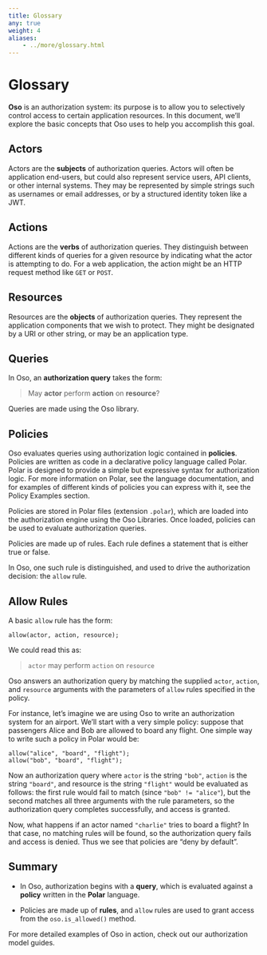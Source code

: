 ```yaml
---
title: Glossary
any: true
weight: 4
aliases:
    - ../more/glossary.html
---
```


# Glossary

**Oso** is an authorization system: its purpose is to allow you
to selectively control access to certain application resources.
In this document, we’ll explore the basic concepts that Oso uses
to help you accomplish this goal.

## Actors

Actors are the **subjects** of authorization queries. Actors will often be
application end-users, but could also represent service users, API clients,
or other internal systems. They may be represented by simple strings
such as usernames or email addresses, or by a structured identity token
like a JWT.

## Actions

Actions are the **verbs** of authorization queries. They distinguish between
different kinds of queries for a given resource by indicating what the
actor is attempting to do. For a web application, the action might be an
HTTP request method like `GET` or `POST`.

## Resources

Resources are the **objects** of authorization queries. They represent the
application components that we wish to protect. They might be designated by
a URI or other string, or may be an application type.

## Queries

In Oso, an **authorization query** takes the form:

> May **actor** perform **action** on **resource**?

Queries are made using the Oso library.

## Policies

Oso evaluates queries using authorization logic contained in **policies**.
Policies are written as code in a declarative policy language called Polar.
Polar is designed to provide a simple but expressive syntax for authorization
logic. For more information on Polar, see the language documentation,
and for examples of different kinds of policies you can express with it,
see the Policy Examples section.

Policies are stored in Polar files (extension `.polar`), which are loaded
into the authorization engine using the Oso Libraries.
Once loaded, policies can be used to evaluate authorization queries.

Policies are made up of rules. Each rule defines
a statement that is either true or false.

In Oso, one such rule is distinguished, and used to drive the authorization
decision: the `allow` rule.

## Allow Rules

A basic `allow` rule has the form:

```
allow(actor, action, resource);
```

We could read this as:

> `actor` may perform `action` on `resource`

Oso answers an authorization query by matching the supplied `actor`,
`action`, and `resource` arguments with the parameters of `allow`
rules specified in the policy.

For instance, let’s imagine we are using Oso to write an authorization system
for an airport. We’ll start with a very simple policy: suppose that passengers
Alice and Bob are allowed to board any flight. One simple way to write such
a policy in Polar would be:

```
allow("alice", "board", "flight");
allow("bob", "board", "flight");
```

Now an authorization query where `actor` is the string `"bob"`,
`action` is the string `"board"`, and resource is the string `"flight"`
would be evaluated as follows: the first rule would fail to match (since
`"bob" != "alice"`), but the second matches all three arguments with
the rule parameters, so the authorization query completes successfully,
and access is granted.

Now, what happens if an actor named `"charlie"` tries to board a flight?
In that case, no matching rules will be found, so the authorization query
fails and access is denied. Thus we see that policies are “deny by
default”.

<!-- Going further -->
<!-- ------------- -->
<!-- Our simple string-based policy has some obvious limitations. -->
<!-- We'd like to write rules that apply to all passengers, not just -->
<!-- Alice and Bob. Passengers shouldn't be able to board *any* flight, -->
<!-- but only flights for which they have boarding passes. Maybe we'd -->
<!-- like to check whether or not passengers have gone through security -->
<!-- before allowing them to board. And what about flight attendants? -->
<!-- We might want to write separate rules for their boarding permissions. -->
<!-- All of this is possible, and easy to integrate with your -->
<!-- application's data using -->
<!-- :doc:`application types </getting-started/policies/application-types>`. -->
## Summary


* In Oso, authorization begins with a **query**, which is evaluated against a
**policy** written in the **Polar** language.


* Policies are made up of **rules**, and `allow` rules are used to grant
access from the `oso.is_allowed()` method.

For more detailed examples of Oso in action, check out our
authorization model guides.
